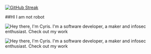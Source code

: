[![GitHub Streak](http://github-readme-streak-stats.herokuapp.com?user=amedoali&date_format=M%20j%5B%2C%20Y%5D&border=DD272700&stroke=656565&ring=656565&background=DD272700&fire=656565&currStreakNum=656565&currStreakLabel=656565&sideLabels=656565&dates=656565&sideNums=656565)](https://git.io/streak-stats)

##HI I am not robot

![Hey there, I'm Cyris. I'm a software developer, a maker and infosec enthusiast. Check out my work](https://media.giphy.com/media/l0ExdMHUDKteztyfe/giphy.gif)

![Hey there, I'm Cyris. I'm a software developer, a maker and infosec enthusiast. Check out my work](https://www.tech-faq.com/wp-content/uploads/DASD.jpg)
